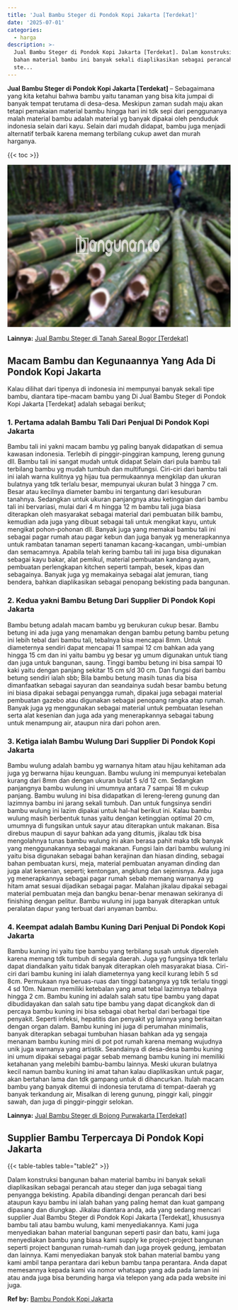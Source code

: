 ```yaml
---
title: 'Jual Bambu Steger di Pondok Kopi Jakarta [Terdekat]'
date: '2025-07-01'
categories:
  - harga
description: >-
  Jual Bambu Steger di Pondok Kopi Jakarta [Terdekat]. Dalam konstruksi bangunan
  bahan material bambu ini banyak sekali diaplikasikan sebagai perancah atau
  ste...
---
```


**Jual Bambu Steger di Pondok Kopi Jakarta \[Terdekat\]** – Sebagaimana yang kita ketahui bahwa bambu yaitu tanaman yang bisa kita jumpai di banyak tempat terutama di desa-desa. Meskipun zaman sudah maju akan tetapi pemakaian material bambu hingga hari ini tdk sepi dari penggunanya malah material bambu adalah material yg banyak dipakai oleh penduduk indonesia selain dari kayu. Selain dari mudah didapat, bambu juga menjadi alternatif terbaik karena memang terbilang cukup awet dan murah harganya.

{{< toc >}}

![Jual Bambu Steger di Pondok Kopi Jakarta [Terdekat]](/images/jual-bambu-tali-31.png)

**Lainnya:** [Jual Bambu Steger di Tanah Sareal Bogor \[Terdekat\]](https://bambu.bangunan.co/jual-bambu-steger-di-tanah-sareal-bogor-terdekat/)

## Macam Bambu dan Kegunaannya Yang Ada Di Pondok Kopi Jakarta

Kalau dilihat dari tipenya di indonesia ini mempunyai banyak sekali tipe bambu, diantara tipe-macam bambu yang Di Jual Bambu Steger di Pondok Kopi Jakarta \[Terdekat\] adalah sebagai berikut;

### 1\. Pertama adalah Bambu Tali Dari Penjual Di Pondok Kopi Jakarta

Bambu tali ini yakni macam bambu yg paling banyak didapatkan di semua kawasan indonesia. Terlebih di pinggir-pinggiran kampung, lereng gunung dll. Bambu tali ini sangat mudah untuk didapat Selain dari pula bambu tali terbilang bambu yg mudah tumbuh dan multifungsi. Ciri-ciri dari bambu tali ini ialah warna kulitnya yg hijau tua permukaannya mengkilap dan ukuran bulatnya yang tdk terlalu besar, mempunyai ukuran bulat 3 hingga 7 cm. Besar atau kecilnya diameter bambu ini tergantung dari kesuburan tanahnya. Sedangkan untuk ukuran panjangnya atau ketinggian dari bambu tali ini bervariasi, mulai dari 4 m hingga 12 m bambu tali juga biasa diterapkan oleh masyarakat sebagai material dari pembuatan bilik bambu, kemudian ada juga yang dibuat sebagai tali untuk mengikat kayu, untuk mengikat pohon-pohonan dll. Banyak juga yang memakai bambu tali ini sebagai pagar rumah atau pagar kebun dan juga banyak yg menerapkannya untuk rambatan tanaman seperti tanaman kacang-kacangan, umbi-umbian dan semacamnya. Apabila telah kering bambu tali ini juga bisa digunakan sebagai kayu bakar, alat pemikul, material pembuatan kandang ayam, pembuatan perlengkapan kitchen seperti tampah, besek, kipas dan sebagainya. Banyak juga yg memakainya sebagai alat jemuran, tiang bendera, bahkan diaplikasikan sebagai penopang bekisting pada bangunan.

### 2\. Kedua yakni Bambu Betung Dari Supplier Di Pondok Kopi Jakarta

Bambu betung adalah macam bambu yg berukuran cukup besar. Bambu betung ini ada juga yang menamakan dengan bambu petung bambu petung ini lebih tebal dari bambu tali, tebalnya bisa mencapai 8mm. Untuk diameternya sendiri dapat mencapai 11 sampai 12 cm bahkan ada yang hingga 15 cm dan ini yaitu bambu yg besar yg umum digunakan untuk tiang dan juga untuk bangunan, saung. Tinggi bambu betung ini bisa sampai 10 kaki yaitu dengan panjang sekitar 15 cm s/d 30 cm. Dan fungsi dari bambu betung sendiri ialah sbb; Bila bambu betung masih tunas dia bisa dimanfaatkan sebagai sayuran dan seandainya sudah besar bambu betung ini biasa dipakai sebagai penyangga rumah, dipakai juga sebagai material pembuatan gazebo atau digunakan sebagai penopang rangka atap rumah. Banyak juga yg menggunakan sebagai material untuk pembuatan lesehan serta alat kesenian dan juga ada yang menerapkannya sebagai tabung untuk menampung air, ataupun nira dari pohon aren.

### 3\. Ketiga ialah Bambu Wulung Dari Supplier Di Pondok Kopi Jakarta

Bambu wulung adalah bambu yg warnanya hitam atau hijau kehitaman ada juga yg berwarna hijau keunguan. Bambu wulung ini mempunyai ketebalan kurang dari 8mm dan dengan ukuran bulat 5 s/d 12 cm. Sedangkan panjangnya bambu wulung ini umumnya antara 7 sampai 18 m cukup panjang. Bambu wulung ini bisa didapatkan di lereng-lereng gunung dan lazimnya bambu ini jarang sekali tumbuh. Dan untuk fungsinya sendiri bambu wulung ini lazim dipakai untuk hal-hal berikut ini. Kalau bambu wulung masih berbentuk tunas yaitu dengan ketinggian optimal 20 cm, umumnya di fungsikan untuk sayur atau diterapkan untuk makanan. Bisa direbus maupun di sayur bahkan ada yang ditumis, jikalau tdk bisa mengolahnya tunas bambu wulung ini akan berasa pahit maka tdk banyak yang menggunakannya sebagai makanan. Fungsi lain dari bambu wulung ini yaitu bisa digunakan sebagai bahan kerajinan dan hiasan dinding, sebagai bahan pembuatan kursi, meja, material pembuatan anyaman dinding dan juga alat kesenian, seperti; kentongan, angklung dan sejenisnya. Ada juga yg menerapkannya sebagai pagar rumah sebab memang warnanya yg hitam amat sesuai dijadikan sebagai pagar. Malahan jikalau dipakai sebagai material pembuatan meja dan bangku benar-benar menawan sekiranya di finishing dengan pelitur. Bambu wulung ini juga banyak diterapkan untuk peralatan dapur yang terbuat dari anyaman bambu.

### 4\. Keempat adalah Bambu Kuning Dari Penjual Di Pondok Kopi Jakarta

Bambu kuning ini yaitu tipe bambu yang terbilang susah untuk diperoleh karena memang tdk tumbuh di segala daerah. Juga yg fungsinya tdk terlalu dapat diandalkan yaitu tidak banyak diterapkan oleh masyarakat biasa. Ciri-ciri dari bambu kuning ini ialah diameternya yang kecil kurang lebih 5 sd 8cm. Permukaan nya beruas-ruas dan tinggi batangnya yg tdk terlalu tinggi 4 sd 10m. Namun memiliki ketebalan yang amat tebal lazimnya tebalnya hingga 2 cm. Bambu kuning ini adalah salah satu tipe bambu yang dapat dibudidayakan dan salah satu tipe bambu yang dapat dicangkok dan di percaya bambu kuning ini bisa sebagai obat herbal dari berbagai tipe penyakit. Seperti infeksi, hepatitis dan penyakit yg lainnya yang berkaitan dengan organ dalam. Bambu kuning ini juga di perumahan minimalis, banyak diterapkan sebagai tumbuhan hiasan bahkan ada yg sengaja menanam bambu kuning mini di pot pot rumah karena memang wujudnya unik juga warnanya yang artistik. Seandainya di desa-desa bambu kuning ini umum dipakai sebagai pagar sebab memang bambu kuning ini memiliki ketahanan yang melebihi bambu-bambu lainnya. Meski ukuran bulatnya kecil namun bambu kuning ini amat tahan kalau diaplikasikan untuk pagar, akan bertahan lama dan tdk gampang untuk di dihancurkan. Itulah macam bambu yang banyak ditemui di indonesia terutama di tempat-daerah yg banyak terkandung air, Misalkan di lereng gunung, pinggir kali, pinggir sawah, dan juga di pinggir-pinggir selokan.

**Lainnya:** [Jual Bambu Steger di Bojong Purwakarta \[Terdekat\]](https://bambu.bangunan.co/jual-bambu-steger-di-bojong-purwakarta-terdekat/)

## Supplier Bambu Terpercaya Di Pondok Kopi Jakarta

{{< table-tables table="table2" >}}

Dalam konstruksi bangunan bahan material bambu ini banyak sekali diaplikasikan sebagai perancah atau steger dan juga sebagai tiang penyangga bekisting. Apabila dibandingi dengan perancah dari besi ataupun kayu bambu ini ialah bahan yang paling hemat dan kuat gampang dipasang dan diungkap. Jikalau diantara anda, ada yang sedang mencari supplier Jual Bambu Steger di Pondok Kopi Jakarta \[Terdekat\], khususnya bambu tali atau bambu wulung, kami menyediakannya. Kami juga menyediakan bahan material bangunan seperti pasir dan batu, kami juga menyediakan bambu yang biasa kami supply ke project-project bangunan seperti project bangunan rumah-rumah dan juga proyek gedung, jembatan dan lainnya. Kami menyediakan banyak stok bahan material bambu yang kami ambil tanpa perantara dari kebun bambu tanpa perantara. Anda dapat memesannya kepada kami via nomor whatsapp yang ada pada laman ini atau anda juga bisa berunding harga via telepon yang ada pada website ini juga.

**Ref by:** [Bambu Pondok Kopi Jakarta](https://id.wikipedia.org/wiki/Bambu)
